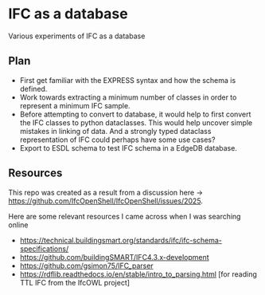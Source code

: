 # IFC as a database
Various experiments of IFC as a database

## Plan
* First get familiar with the EXPRESS syntax and how the schema is defined.
* Work towards extracting a minimum number of classes in order to represent a minimum IFC sample.
* Before attempting to convert to database, it would help to first convert the IFC classes to python 
  dataclasses. This would help uncover simple mistakes in linking of data. And a strongly typed dataclass 
  representation of IFC could perhaps have some use cases?
* Export to ESDL schema to test IFC schema in a EdgeDB database.

## Resources

This repo was created as a result from a discussion here -> https://github.com/IfcOpenShell/IfcOpenShell/issues/2025.

Here are some relevant resources I came across when I was searching online

* https://technical.buildingsmart.org/standards/ifc/ifc-schema-specifications/
* https://github.com/buildingSMART/IFC4.3.x-development
* https://github.com/gsimon75/IFC_parser
* https://rdflib.readthedocs.io/en/stable/intro_to_parsing.html [for reading TTL IFC from the IfcOWL project]